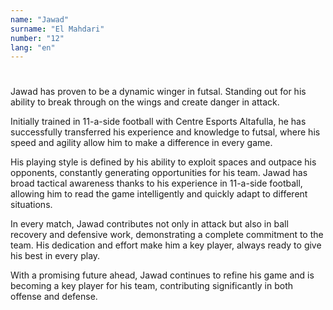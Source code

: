 ```yaml
---
name: "Jawad"
surname: "El Mahdari"
number: "12"
lang: "en"
---
```


#

Jawad has proven to be a dynamic winger in futsal. Standing out for his ability to break through on the wings and create danger in attack.

Initially trained in 11-a-side football with Centre Esports Altafulla, he has successfully transferred his experience and knowledge to futsal, where his speed and agility allow him to make a difference in every game.

His playing style is defined by his ability to exploit spaces and outpace his opponents, constantly generating opportunities for his team. Jawad has broad tactical awareness thanks to his experience in 11-a-side football, allowing him to read the game intelligently and quickly adapt to different situations.

In every match, Jawad contributes not only in attack but also in ball recovery and defensive work, demonstrating a complete commitment to the team. His dedication and effort make him a key player, always ready to give his best in every play.

With a promising future ahead, Jawad continues to refine his game and is becoming a key player for his team, contributing significantly in both offense and defense.
